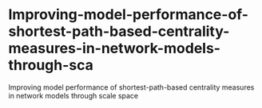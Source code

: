 # Improving-model-performance-of-shortest-path-based-centrality-measures-in-network-models-through-sca
Improving model performance of shortest-path-based centrality measures in network models through scale space
